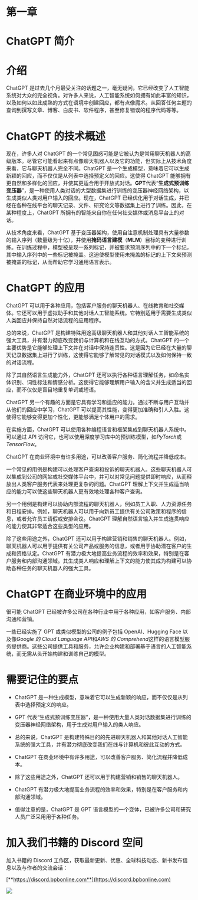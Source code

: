 # 第一章

# ChatGPT 简介

# 介绍

ChatGPT 是过去几个月最受关注的话题之一，毫无疑问，它已经改变了人工智能系统对大众的完全视角。对许多人来说，人工智能系统如何拥有如此丰富的知识，以及如何以如此成熟的方式在语境中创建回应，都有点像魔术。从回答任何主题的查询到撰写文章、博客、白皮书、软件程序，甚至修复错误的程序代码等等。

# ChatGPT 的技术概述

现在，许多人对 ChatGPT 的一个常见困惑可能是它被认为是常用聊天机器人的高级版本。尽管它可能看起来有点像聊天机器人以及它的功能，但实际上从技术角度来看，它与聊天机器人完全不同。ChatGPT 是一个生成模型，意味着它可以生成新颖的回应，而不仅仅是从列表中选择预定义的回应。这使得 ChatGPT 能够拥有更自然和多样化的回应，并使其更适合用于开放式对话。**GPT**代表“**生成式预训练变压器**”，是一种使用人类对话的大型数据集进行训练的变压器神经网络架构，以生成类似人类对用户输入的回应。现在，ChatGPT 已经优化用于对话生成，并已经在各种在线平台的聊天记录、文件、研究论文等数据集上进行了训练。因此，在某种程度上，ChatGPT 所拥有的智能来自你在任何社交媒体或消息平台上的对话。

从技术角度来看，ChatGPT 基于变压器架构，使用自注意机制处理具有大量参数的输入序列（数量级为十亿），并使用**掩码语言建模**（**MLM**）目标的变种进行训练。在训练过程中，模型被呈现一系列标记，并被要求预测序列中的下一个标记，其中输入序列中的一些标记被掩盖。这迫使模型使用未掩盖的标记的上下文来预测被掩盖的标记，从而帮助它学习通用语言表示。

# ChatGPT 的应用

ChatGPT 可以用于各种应用，包括客户服务的聊天机器人、在线教育和社交媒体。它还可以用于虚拟助手和其他对话人工智能系统。它特别适用于需要生成类似人类回应并保持自然对话流程的应用程序。

总的来说，ChatGPT 是构建特殊用途高级聊天机器人和其他对话人工智能系统的强大工具，并有潜力彻底改变我们与计算机和在线互动的方式。ChatGPT 的一个主要优势是它能够处理上下文并在对话中保持连贯性。这是因为它已经在大量的聊天记录数据集上进行了训练，这使得它能够了解常见的对话模式以及如何保持一致的对话流程。

除了其自然语言生成能力外，ChatGPT 还可以执行各种语言理解任务，如命名实体识别、词性标注和情感分析。这使得它能够理解用户输入的含义并生成适当的回应，而不仅仅是盲目地重复单词或短语。

ChatGPT 另一个有趣的方面是它具有学习和适应的能力。通过不断与用户互动并从他们的回应中学习，ChatGPT 可以提高其性能，变得更加准确和引人入胜。这使得它能够变得更加个性化，更能够满足个体用户的需求。

在实施方面，ChatGPT 可以使用各种编程语言和框架集成到聊天机器人系统中。可以通过 API 访问它，也可以使用深度学习库中的预训练模型，如*PyTorch*或*TensorFlow*。

ChatGPT 在商业环境中有许多用途，可以改善客户服务、简化流程并降低成本。

一个常见的用例是构建可以处理客户查询和投诉的聊天机器人。这些聊天机器人可以集成到公司的网站或社交媒体平台中，并可以对常见问题提供即时响应，从而释放出人类客户服务代表来处理更复杂的问题。ChatGPT 理解上下文并生成适当响应的能力可以使这些聊天机器人更有效地处理各种客户查询。

另一个用例是构建可以协助内部流程的聊天机器人，例如员工入职、人力资源任务和日程安排。例如，聊天机器人可以用于向新员工提供有关公司政策和程序的信息，或者允许员工请假或安排会议。ChatGPT 理解自然语言输入并生成连贯响应的能力使其非常适合这些类型的应用。

除了这些用途之外，ChatGPT 还可以用于构建营销和销售的聊天机器人。例如，聊天机器人可以用于提供有关公司产品或服务的信息，或者用于协助潜在客户的生成和资格认定。ChatGPT 有潜力极大地提高业务流程的效率和效果，特别是在客户服务和内部沟通领域。其生成类人响应和理解上下文的能力使其成为构建可以协助各种任务的聊天机器人的强大工具。

# ChatGPT 在商业环境中的应用

很可能 ChatGPT 已经被许多公司在各种行业中用于各种应用，如客户服务、内部沟通和营销。

一些已经实施了 GPT 或类似模型的公司的例子包括 OpenAI、Hugging Face 以及像*Google 的 Cloud Language API*和*AWS 的 Comprehend*这样的语言模型服务提供商。这些公司提供工具和服务，允许企业构建和部署基于语言的人工智能系统，而无需从头开始构建和训练自己的模型。

# 需要记住的要点

+   ChatGPT 是一种生成模型，意味着它可以生成新颖的响应，而不仅仅是从列表中选择预定义的响应。

+   GPT 代表“生成式预训练变压器”，是一种使用大量人类对话数据集进行训练的变压器神经网络架构，用于生成对用户输入的类人响应。

+   总的来说，ChatGPT 是构建特殊目的的先进聊天机器人和其他对话人工智能系统的强大工具，并有潜力彻底改变我们在线与计算机和彼此互动的方式。

+   ChatGPT 在商业环境中有许多用途，可以改善客户服务、简化流程并降低成本。

+   除了这些用途之外，ChatGPT 还可以用于构建营销和销售的聊天机器人。

+   ChatGPT 有潜力极大地提高业务流程的效率和效果，特别是在客户服务和内部沟通领域。

+   值得注意的是，ChatGPT 是 GPT 语言模型的一个变体，已被许多公司和研究人员广泛采用用于各种任务。

# 加入我们书籍的 Discord 空间

加入书籍的 Discord 工作区，获取最新更新、优惠、全球科技动态、新书发布信息以及与作者的交流会话：

[**https://discord.bpbonline.com**](https://discord.bpbonline.com)

![](img/dis.jpg)
